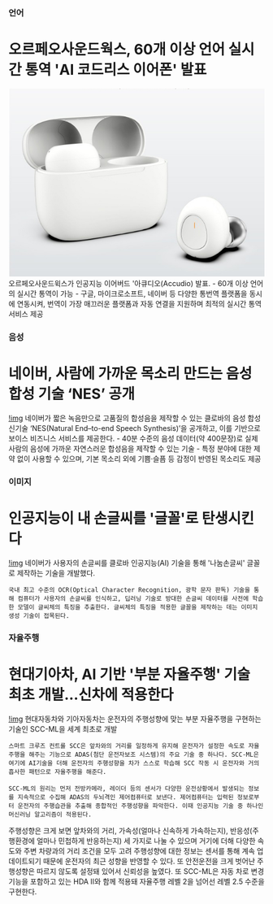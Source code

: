 ### 언어
# 오르페오사운드웍스, 60개 이상 언어 실시간 통역 'AI 코드리스 이어폰' 발표
![img](/img/아큐디오.jpg)
	오르페오사운드윅스가 인공지능 이어버드 '아큐디오(Accudio) 발표.
    - 60개 이상 언어의 실시간 통역이 가능
        - 구글, 마이크로소프트, 네이버 등 다양한 통번역 플랫폼을 동시에 연동시켜,
      번역이 가장 매끄러운 플랫폼과 자동 연결을 지원하며 최적의 실시간 통역서비스 제공

### 음성
# 네이버, 사람에 가까운 목소리 만드는 음성 합성 기술 ‘NES’ 공개
[!img](/img/NES.jpg)
	네이버가 짧은 녹음만으로 고품질의 합성음을 제작할 수 있는 클로바의 음성 합성 신기술 ‘NES(Natural End–to-end Speech Synthesis)’을 공개하고, 이를 기반으로 보이스 비즈니스 서비스를 제공한다.
	-  40분 수준의 음성 데이터(약 400문장)로 실제 사람의 음성에 가까운 자연스러운 합성음을 제작할 수 있는 기술
	-  특정 분야에 대한 제약 없이 사용할 수 있으며, 기본 목소리 외에 기쁨·슬픔 등 감정이 반영된 목소리도 제공

### 이미지
# 인공지능이 내 손글씨를 '글꼴'로 탄생시킨다
[!img](/img/손글씨.jpg)
	네이버가 사용자의 손글씨를 클로바 인공지능(AI) 기술을 통해 '나눔손글씨' 글꼴로 제작하는 기술을 개발했다.
	
	국내 최고 수준의 OCR(Optical Character Recognition, 광학 문자 판독) 기술을 통해 컴퓨터가 사용자의 손글씨를 인식하고, 딥러닝 기술로 방대한 손글씨 데이터를 사전에 학습한 모델이 글씨체의 특징을 추출한다. 글씨체의 특징을 적용한 글꼴을 제작하는 데는 이미지 생성 기술이 접목된다.

### 자율주행
# 현대기아차, AI 기반 '부분 자율주행' 기술 최초 개발...신차에 적용한다
[!img](/img/자율주행.jpg)
	현대자동차와 기아자동차는 운전자의 주행성향에 맞는 부분 자율주행을 구현하는 기술인 SCC-ML을 세계 최초로 개발
	
	스마트 크루즈 컨트롤 SCC은 앞차와의 거리를 일정하게 유지해 운전자가 설정한 속도로 자율주행을 해주는 기능으로 ADAS(첨단 운전자보조 시스템)의 주요 기술 중 하나다. SCC-ML은 여기에 AI기술을 더해 운전자의 주행성향을 차가 스스로 학습해 SCC 작동 시 운전자와 거의 흡사한 패턴으로 자율주행을 해준다.
	
	SCC-ML의 원리는 먼저 전방카메라, 레이더 등의 센서가 다양한 운전상황에서 발생되는 정보를 지속적으로 수집해 ADAS의 두뇌격인 제어컴퓨터로 보낸다. 제어컴퓨터는 입력된 정보로부터 운전자의 주행습관을 추출해 종합적인 주행성향을 파악한다. 이때 인공지능 기술 중 하나인 머신러닝 알고리즘이 적용된다.
주행성향은 크게 보면 앞차와의 거리, 가속성(얼마나 신속하게 가속하는지), 반응성(주행환경에 얼마나 민첩하게 반응하는지) 세 가지로 나눌 수 있으며 거기에 더해 다양한 속도와 주변 차량과의 거리 조건을 모두 고려
주행성향에 대한 정보는 센서를 통해 계속 업데이트되기 때문에 운전자의 최근 성향을 반영할 수 있다. 또 안전운전을 크게 벗어난 주행성향은 따르지 않도록 설정돼 있어서 신뢰성을 높였다. 또 SCC-ML은 자동 차로 변경 기능을 포함하고 있는 HDA II와 함께 적용돼 자율주행 레벨 2을 넘어선 레벨 2.5 수준을 구현한다.

